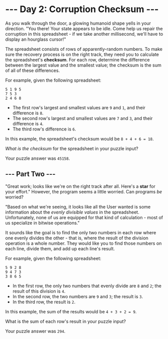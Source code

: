 # --- Day 2: Corruption Checksum ---

As you walk through the door, a glowing humanoid shape yells in your direction.
"You there! Your state appears to be idle. Come help us repair the corruption
in this spreadsheet - if we take another millisecond, we'll have to display an
hourglass cursor!"

The spreadsheet consists of rows of apparently-random numbers. To make sure the
recovery process is on the right track, they need you to calculate the
spreadsheet's **checksum**. For each row, determine the difference between the
largest value and the smallest value; the checksum is the sum of all of these
differences.

For example, given the following spreadsheet:

```
5 1 9 5
7 5 3
2 4 6 8
```

* The first row's largest and smallest values are `9` and `1`, and their
  difference is `8`.
* The second row's largest and smallest values are `7` and `3`, and their
  difference is `4`.
* The third row's difference is `6`.

In this example, the spreadsheet's checksum would be `8 + 4 + 6 = 18`.

*What is the checksum* for the spreadsheet in your puzzle input?

Your puzzle answer was `45158`.

## --- Part Two ---

"Great work; looks like we're on the right track after all. Here's a **star**
for your effort." However, the program seems a little worried. Can programs
*be* worried?

"Based on what we're seeing, it looks like all the User wanted is some
information about the *evenly divisible values* in the spreadsheet.
Unfortunately, none of us are equipped for that kind of calculation - most of
us specialize in bitwise operations."

It sounds like the goal is to find the only two numbers in each row where one
evenly divides the other - that is, where the result of the division operation
is a whole number. They would like you to find those numbers on each line,
divide them, and add up each line's result.

For example, given the following spreadsheet:

```
5 9 2 8
9 4 7 3
3 8 6 5
```

* In the first row, the only two numbers that evenly divide are `8` and `2`;
  the result of this division is `4`.
* In the second row, the two numbers are `9` and `3`; the result is `3`.
* In the third row, the result is `2`.

In this example, the sum of the results would be `4 + 3 + 2 = 9`.

What is the sum of each row's result in your puzzle input?

Your puzzle answer was `294`.
